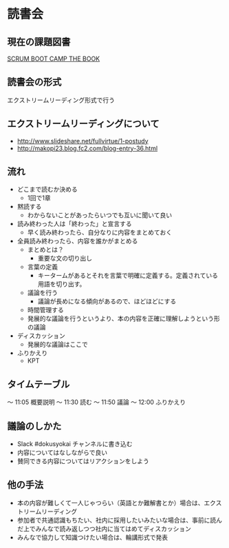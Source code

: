 # 読書会

## 現在の課題図書

[SCRUM BOOT CAMP THE BOOK](scrum_boot_camp_the_book)

## 読書会の形式

エクストリームリーディング形式で行う

## エクストリームリーディングについて

- http://www.slideshare.net/fullvirtue/1-postudy
- http://makopi23.blog.fc2.com/blog-entry-36.html

## 流れ

- どこまで読むか決める
  - 1回で1章
- 黙読する
  - わからないことがあったらいつでも互いに聞いて良い
- 読み終わった人は「終わった」と宣言する
  - 早く読み終わったら、自分なりに内容をまとめておく
- 全員読み終わったら、内容を誰かがまとめる
  - まとめとは？
    - 重要な文の切り出し
  - 言葉の定義
    - キータームがあるとそれを言葉で明確に定義する。定義されている用語を切り出す。
  - 議論を行う
    - 議論が長めになる傾向があるので、ほどほどにする
  - 時間管理する
  - 発展的な議論を行うというより、本の内容を正確に理解しようという形の議論
- ディスカッション
  - 発展的な議論はここで
- ふりかえり
  - KPT

## タイムテーブル

〜 11:05 概要説明
〜 11:30 読む
〜 11:50 議論
〜 12:00 ふりかえり

## 議論のしかた

- Slack #dokusyokai チャンネルに書き込む
- 内容についてはなしながらで良い
- 賛同できる内容についてはリアクションをしよう

## 他の手法

- 本の内容が難しくて一人じゃつらい（英語とか難解書とか）場合は、エクストリームリーディング
- 参加者で共通認識もちたい、社内に採用したいみたいな場合は、事前に読んだ上でみんなで読み返しつつ社内に当てはめてディスカッション
- みんなで協力して知識つけたい場合は、輪講形式で発表
